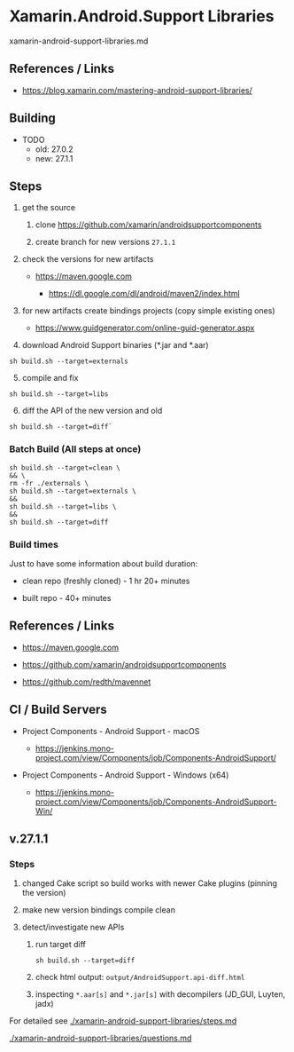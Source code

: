 # Xamarin.Android.Support Libraries

xamarin-android-support-libraries.md

## References / Links

*   https://blog.xamarin.com/mastering-android-support-libraries/


## Building

*   TODO
    *   old: 27.0.2
    *   new: 27.1.1

## Steps

1. get the source

   1. clone https://github.com/xamarin/androidsupportcomponents
   
   2. create branch for new versions `27.1.1`
   
2.  check the versions for new artifacts

    *   https://maven.google.com
    
        *   https://dl.google.com/dl/android/maven2/index.html

3.  for new artifacts create bindings projects (copy simple existing ones)

    *   https://www.guidgenerator.com/online-guid-generator.aspx

4. download Android Support binaries (*.jar and *.aar)

```
sh build.sh --target=externals
```
   
5. compile and fix

```
sh build.sh --target=libs
```

6. diff the API of the new version and old

```
sh build.sh --target=diff`
```


### Batch Build (All steps at once)

```
sh build.sh --target=clean \
&& \
rm -fr ./externals \
sh build.sh --target=externals \
&&
sh build.sh --target=libs \
&&
sh build.sh --target=diff
```    


### Build times

Just to have some information about build duration:

*   clean repo (freshly cloned) - 1 hr 20+ minutes

*   built repo - 40+ minutes

## References / Links

*   https://maven.google.com

*   https://github.com/xamarin/androidsupportcomponents

*   https://github.com/redth/mavennet


## CI / Build Servers

*   Project Components - Android Support - macOS

    *   https://jenkins.mono-project.com/view/Components/job/Components-AndroidSupport/

*   Project Components - Android Support - Windows (x64)

    *   https://jenkins.mono-project.com/view/Components/job/Components-AndroidSupport-Win/



## v.27.1.1

### Steps

1.  changed Cake script so build works with newer Cake plugins (pinning the version)

2.  make new version bindings compile clean 

3.  detect/investigate new APIs

    1.  run target diff

        `sh build.sh --target=diff`

    2.  check html output: `output/AndroidSupport.api-diff.html`

    3.  inspecting `*.aar[s]` and `*.jar[s]` with decompilers (JD_GUI, Luyten, jadx)

For detailed see [./xamarin-android-support-libraries/steps.md](./xamarin-android-support-libraries/steps.md)


[./xamarin-android-support-libraries/questions.md](./xamarin-android-support-libraries/questions.md)